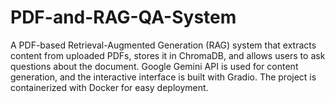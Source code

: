 # PDF-and-RAG-QA-System
A PDF-based Retrieval-Augmented Generation (RAG) system that extracts content from uploaded PDFs, stores it in ChromaDB, and allows users to ask questions about the document. Google Gemini API is used for content generation, and the interactive interface is built with Gradio. The project is containerized with Docker for easy deployment.
